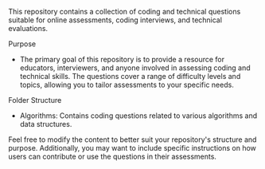 This repository contains a collection of coding and technical questions suitable for online assessments, coding interviews, and technical evaluations.

Purpose
* The primary goal of this repository is to provide a resource for educators, interviewers, and anyone involved in assessing coding and technical skills. The questions cover a range of difficulty levels and topics, allowing you to tailor assessments to your specific needs.

Folder Structure

* Algorithms: Contains coding questions related to various algorithms and data structures.

Feel free to modify the content to better suit your repository's structure and purpose. Additionally, you may want to include specific instructions on how users can contribute or use the questions in their assessments.
